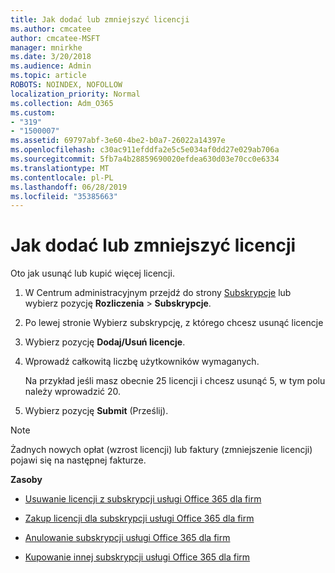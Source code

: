 ```yaml
---
title: Jak dodać lub zmniejszyć licencji
ms.author: cmcatee
author: cmcatee-MSFT
manager: mnirkhe
ms.date: 3/20/2018
ms.audience: Admin
ms.topic: article
ROBOTS: NOINDEX, NOFOLLOW
localization_priority: Normal
ms.collection: Adm_O365
ms.custom:
- "319"
- "1500007"
ms.assetid: 69797abf-3e60-4be2-b0a7-26022a14397e
ms.openlocfilehash: c30ac911efddfa2e5c5e034af0dd27e029ab706a
ms.sourcegitcommit: 5fb7a4b28859690020efdea630d03e70cc0e6334
ms.translationtype: MT
ms.contentlocale: pl-PL
ms.lasthandoff: 06/28/2019
ms.locfileid: "35385663"
---
```

# <a name="how-to-add-or-reduce-licenses"></a>Jak dodać lub zmniejszyć licencji

Oto jak usunąć lub kupić więcej licencji.
  
1. W Centrum administracyjnym przejdź do strony [Subskrypcje](https://go.microsoft.com/fwlink/p/?linkid=842054) lub wybierz pozycję **Rozliczenia** \> **Subskrypcje**.

2. Po lewej stronie Wybierz subskrypcję, z którego chcesz usunąć licencje

3. Wybierz pozycję **Dodaj/Usuń licencje**.

4. Wprowadź całkowitą liczbę użytkowników wymaganych.

    Na przykład jeśli masz obecnie 25 licencji i chcesz usunąć 5, w tym polu należy wprowadzić 20.

5. Wybierz pozycję **Submit** (Prześlij).

> [!NOTE]
> Żadnych nowych opłat (wzrost licencji) lub faktury (zmniejszenie licencji) pojawi się na następnej fakturze.
  
 **Zasoby**
  
- [Usuwanie licencji z subskrypcji usługi Office 365 dla firm](https://support.office.com/article/9c64d127-e2dd-4ecc-81f5-2f87e5a74803)

- [Zakup licencji dla subskrypcji usługi Office 365 dla firm](https://support.office.com/article/36081d8d-b3fa-4948-8c34-e217bba825e1)

- [Anulowanie subskrypcji usługi Office 365 dla firm](https://support.office.com/article/b1bc0bef-4608-4601-813a-cdd9f746709a)

- [Kupowanie innej subskrypcji usługi Office 365 dla firm](https://support.office.com/article/fab3b86c-3359-4042-8692-5d4dc7550b7c)
